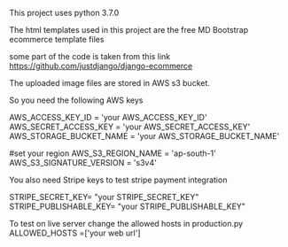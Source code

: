 This project uses python 3.7.0

The html templates used in this project are the free MD Bootstrap 
ecommerce template files

some part of the code is taken from this link
https://github.com/justdjango/django-ecommerce

The uploaded image files are stored in AWS s3 bucket.

So you need the following AWS keys

AWS_ACCESS_KEY_ID = 'your AWS_ACCESS_KEY_ID'
AWS_SECRET_ACCESS_KEY = 'your AWS_SECRET_ACCESS_KEY'
AWS_STORAGE_BUCKET_NAME = 'your AWS_STORAGE_BUCKET_NAME'

#set your region
AWS_S3_REGION_NAME = 'ap-south-1'
AWS_S3_SIGNATURE_VERSION = 's3v4'

You also need Stripe keys to test stripe payment integration

STRIPE_SECRET_KEY= "your STRIPE_SECRET_KEY"
STRIPE_PUBLISHABLE_KEY= "your STRIPE_PUBLISHABLE_KEY"

To test on live server change the allowed hosts in production.py
ALLOWED_HOSTS =['your web url']